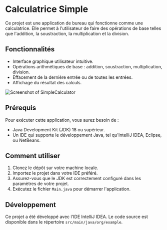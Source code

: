 # Calculatrice Simple

Ce projet est une application de bureau qui fonctionne comme une calculatrice. Elle permet à l'utilisateur de faire des opérations de base telles que l'addition, la soustraction, la multiplication et la division.

## Fonctionnalités

- Interface graphique utilisateur intuitive.
- Opérations arithmétiques de base : addition, soustraction, multiplication, division.
- Effacement de la dernière entrée ou de toutes les entrées.
- Affichage du résultat des calculs.

![Screenshot of SimpleCalculator](sreens/screen_simple_calculator.png)

## Prérequis

Pour exécuter cette application, vous aurez besoin de :

- Java Development Kit (JDK) 18 ou supérieur.
- Un IDE qui supporte le développement Java, tel qu'IntelliJ IDEA, Eclipse, ou NetBeans.

## Comment utiliser

1. Clonez le dépôt sur votre machine locale.
2. Importez le projet dans votre IDE préféré.
3. Assurez-vous que le JDK est correctement configuré dans les paramètres de votre projet.
4. Exécutez le fichier `Main.java` pour démarrer l'application.

## Développement

Ce projet a été développé avec l'IDE IntelliJ IDEA. Le code source est disponible dans le répertoire `src/main/java/org/example`.
